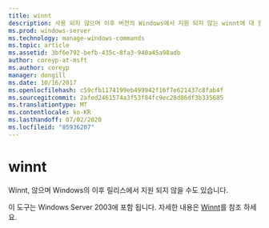 ```yaml
---
title: winnt
description: 사용 되지 않으며 이후 버전의 Windows에서 지원 되지 않는 winnt에 대 한 참조 문서입니다.
ms.prod: windows-server
ms.technology: manage-windows-commands
ms.topic: article
ms.assetid: 3bf6e792-befb-435c-8fa3-940a45a98adb
author: coreyp-at-msft
ms.author: coreyp
manager: dongill
ms.date: 10/16/2017
ms.openlocfilehash: c59cfb1174199eb499942f16f7e621437c8fab4f
ms.sourcegitcommit: 2afed2461574a3f53f84fc9ec28d86df3b335685
ms.translationtype: MT
ms.contentlocale: ko-KR
ms.lasthandoff: 07/02/2020
ms.locfileid: "85936207"
---
```

# <a name="winnt"></a>winnt



Winnt, 않으며 Windows의 이후 릴리스에서 지원 되지 않을 수도 있습니다.

이 도구는 Windows Server 2003에 포함 됩니다. 자세한 내용은 [Winnt](https://technet.microsoft.com/library/cc755763(v=ws.10).aspx)를 참조 하세요.